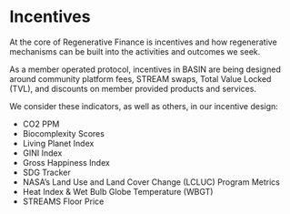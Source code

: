 # Incentives

At the core of Regenerative Finance is incentives and how regenerative mechanisms can be built into the activities and outcomes we seek.

As a member operated protocol, incentives in BASIN are being designed around community platform fees, STREAM swaps, Total Value Locked (TVL), and discounts on member provided products and services.

We consider these indicators, as well as others, in our incentive design:

* CO2 PPM
* Biocomplexity Scores
* Living Planet Index
* GINI Index
* Gross Happiness Index
* SDG Tracker
* NASA’s Land Use and Land Cover Change (LCLUC) Program Metrics
* Heat Index & Wet Bulb Globe Temperature (WBGT)
* STREAMS Floor Price
